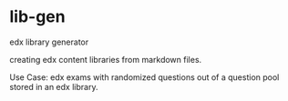 # lib-gen
edx library generator 

creating edx content libraries from markdown files.

Use Case:
edx exams with randomized questions out of a question pool stored in an edx library.
